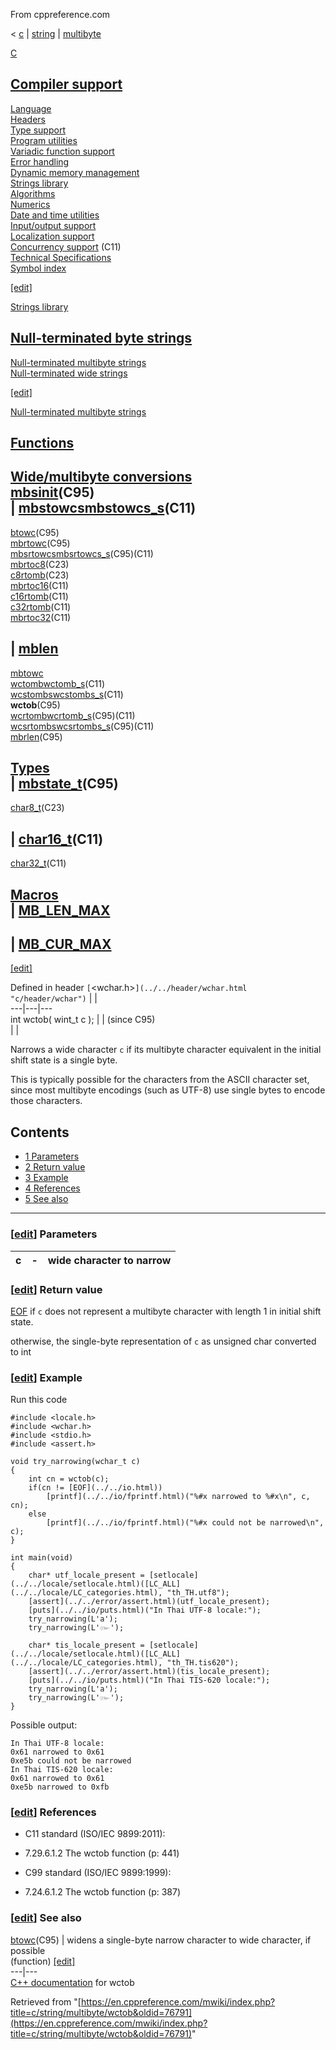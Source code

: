 From cppreference.com

< [c](../../../c.html "c")‎ | [string](../../string.html "c/string")‎ | [multibyte](../multibyte.html "c/string/multibyte")

[ C](../../../c.html "c")

[Compiler support](../../compiler_support.html "c/compiler support")  
---  
[Language](../../language.html "c/language")  
[Headers](../../header.html "c/header")  
[Type support](../../types.html "c/types")  
[Program utilities](../../program.html "c/program")  
[Variadic function support](../../variadic.html "c/variadic")  
[Error handling](../../error.html "c/error")  
[Dynamic memory management](../../memory.html "c/memory")  
[Strings library](../../string.html "c/string")  
[Algorithms](../../algorithm.html "c/algorithm")  
[Numerics](../../numeric.html "c/numeric")  
[Date and time utilities](../../chrono.html "c/chrono")  
[Input/output support](../../io.html "c/io")  
[Localization support](../../locale.html "c/locale")  
[Concurrency support](../../thread.html "c/thread") (C11)  
[Technical Specifications](../../experimental.html "c/experimental")  
[Symbol index](../../index.html "c/symbol index")  
  
[[edit]](https://en.cppreference.com/mwiki/index.php?title=Template:c/navbar_content&action=edit)

[ Strings library](../../string.html "c/string")

[Null-terminated byte strings](../byte.html "c/string/byte")  
---  
[Null-terminated multibyte strings](../multibyte.html "c/string/multibyte")  
[Null-terminated wide strings](../wide.html "c/string/wide")  
  
[[edit]](https://en.cppreference.com/mwiki/index.php?title=Template:c/string/navbar_content&action=edit)

[ Null-terminated multibyte strings](../multibyte.html "c/string/multibyte")

[Functions](../multibyte.html#Functions "c/string/multibyte")  
---  
[Wide/multibyte conversions](../multibyte.html#Multibyte.2Fwide_character_conversions "c/string/multibyte")  
[mbsinit](mbsinit.html "c/string/multibyte/mbsinit")(C95)  
| [mbstowcsmbstowcs_s](mbstowcs.html "c/string/multibyte/mbstowcs")(C11)  
---  
[btowc](btowc.html "c/string/multibyte/btowc")(C95)  
[mbrtowc](mbrtowc.html "c/string/multibyte/mbrtowc")(C95)  
[mbsrtowcsmbsrtowcs_s](mbsrtowcs.html "c/string/multibyte/mbsrtowcs")(C95)(C11)` `  
[mbrtoc8](mbrtoc8.html "c/string/multibyte/mbrtoc8")(C23)  
[c8rtomb](c8rtomb.html "c/string/multibyte/c8rtomb")(C23)  
[mbrtoc16](mbrtoc16.html "c/string/multibyte/mbrtoc16")(C11)  
[c16rtomb](c16rtomb.html "c/string/multibyte/c16rtomb")(C11)  
[c32rtomb](c32rtomb.html "c/string/multibyte/c32rtomb")(C11)  
[mbrtoc32](mbrtoc32.html "c/string/multibyte/mbrtoc32")(C11)  
  
| [mblen](mblen.html "c/string/multibyte/mblen")  
---  
[mbtowc](mbtowc.html "c/string/multibyte/mbtowc")  
[wctombwctomb_s](wctomb.html "c/string/multibyte/wctomb")(C11)  
[wcstombswcstombs_s](wcstombs.html "c/string/multibyte/wcstombs")(C11)  
**wctob**(C95)  
[wcrtombwcrtomb_s](wcrtomb.html "c/string/multibyte/wcrtomb")(C95)(C11)  
[wcsrtombswcsrtombs_s](wcsrtombs.html "c/string/multibyte/wcsrtombs")(C95)(C11)  
[mbrlen](mbrlen.html "c/string/multibyte/mbrlen")(C95)  
  
[Types](../multibyte.html#Types "c/string/multibyte")  
| [mbstate_t](mbstate_t.html "c/string/multibyte/mbstate t")(C95)  
---  
[char8_t](char8_t.html "c/string/multibyte/char8 t")(C23)  
  
| [char16_t](char16_t.html "c/string/multibyte/char16 t")(C11)  
---  
[char32_t](char32_t.html "c/string/multibyte/char32 t")(C11)  
  
[Macros](../multibyte.html#Macros "c/string/multibyte")  
| [MB_LEN_MAX](../multibyte.html#Macros "c/string/multibyte")  
---  
  
| [MB_CUR_MAX](../multibyte.html#Macros "c/string/multibyte")  
---  
  
[[edit]](https://en.cppreference.com/mwiki/index.php?title=Template:c/string/multibyte/navbar_content&action=edit)

Defined in header `[`<wchar.h>`](../../header/wchar.html "c/header/wchar")` |  |   
---|---|---  
int wctob( wint_t c ); |  |  (since C95)  
| |   
  
Narrows a wide character `c` if its multibyte character equivalent in the initial shift state is a single byte. 

This is typically possible for the characters from the ASCII character set, since most multibyte encodings (such as UTF-8) use single bytes to encode those characters. 

## Contents

  * [1 Parameters](wctob.html#Parameters)
  * [2 Return value](wctob.html#Return_value)
  * [3 Example](wctob.html#Example)
  * [4 References](wctob.html#References)
  * [5 See also](wctob.html#See_also)

  
---  
  
### [[edit](https://en.cppreference.com/mwiki/index.php?title=c/string/multibyte/wctob&action=edit&section=1 "Edit section: Parameters")] Parameters

c  |  \-  |  wide character to narrow   
---|---|---  
  
### [[edit](https://en.cppreference.com/mwiki/index.php?title=c/string/multibyte/wctob&action=edit&section=2 "Edit section: Return value")] Return value

[EOF](../../io.html "c/io") if `c` does not represent a multibyte character with length 1 in initial shift state. 

otherwise, the single-byte representation of `c` as unsigned char converted to int

### [[edit](https://en.cppreference.com/mwiki/index.php?title=c/string/multibyte/wctob&action=edit&section=3 "Edit section: Example")] Example

Run this code
    
    
    #include <locale.h>
    #include <wchar.h>
    #include <stdio.h>
    #include <assert.h>
     
    void try_narrowing(wchar_t c)
    {
        int cn = wctob(c);
        if(cn != [EOF](../../io.html))
            [printf](../../io/fprintf.html)("%#x narrowed to %#x\n", c, cn);
        else
            [printf](../../io/fprintf.html)("%#x could not be narrowed\n", c);
    }
     
    int main(void)
    {
        char* utf_locale_present = [setlocale](../../locale/setlocale.html)([LC_ALL](../../locale/LC_categories.html), "th_TH.utf8");
        [assert](../../error/assert.html)(utf_locale_present);
        [puts](../../io/puts.html)("In Thai UTF-8 locale:");
        try_narrowing(L'a');
        try_narrowing(L'๛');
     
        char* tis_locale_present = [setlocale](../../locale/setlocale.html)([LC_ALL](../../locale/LC_categories.html), "th_TH.tis620");
        [assert](../../error/assert.html)(tis_locale_present);
        [puts](../../io/puts.html)("In Thai TIS-620 locale:");
        try_narrowing(L'a');
        try_narrowing(L'๛');
    }

Possible output: 
    
    
    In Thai UTF-8 locale:
    0x61 narrowed to 0x61
    0xe5b could not be narrowed
    In Thai TIS-620 locale:
    0x61 narrowed to 0x61
    0xe5b narrowed to 0xfb

### [[edit](https://en.cppreference.com/mwiki/index.php?title=c/string/multibyte/wctob&action=edit&section=4 "Edit section: References")] References

  * C11 standard (ISO/IEC 9899:2011): 



    

  * 7.29.6.1.2 The wctob function (p: 441) 



  * C99 standard (ISO/IEC 9899:1999): 



    

  * 7.24.6.1.2 The wctob function (p: 387) 



### [[edit](https://en.cppreference.com/mwiki/index.php?title=c/string/multibyte/wctob&action=edit&section=5 "Edit section: See also")] See also

[ btowc](btowc.html "c/string/multibyte/btowc")(C95) |  widens a single-byte narrow character to wide character, if possible   
(function) [[edit]](https://en.cppreference.com/mwiki/index.php?title=Template:c/string/multibyte/dsc_btowc&action=edit)  
---|---  
[C++ documentation](../../../cpp/string/multibyte/wctob.html "cpp/string/multibyte/wctob") for wctob  
  
Retrieved from "[https://en.cppreference.com/mwiki/index.php?title=c/string/multibyte/wctob&oldid=76791](https://en.cppreference.com/mwiki/index.php?title=c/string/multibyte/wctob&oldid=76791)" 
